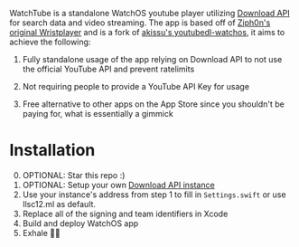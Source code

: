 WatchTube is a standalone WatchOS youtube player utilizing [Download API](https://github.com/llsc12/download-api) for search data and video streaming. The app is based off of [Ziph0n's original Wristplayer](https://github.com/Ziph0n/WristPlayer) and is a fork of [akissu's youtubedl-watchos](https://github.com/akissu/youtubedl-watchos), it aims to achieve the following:

1. Fully standalone usage of the app relying on Download API to not use the official YouTube API and prevent ratelimits

2. Not requiring people to provide a YouTube API Key for usage

3. Free alternative to other apps on the App Store since you shouldn't be paying for, what is essentially a gimmick

# Installation

0. OPTIONAL: Star this repo :)
1. OPTIONAL: Setup your own [Download API instance](https://github.com/llsc12/download-api)
2. Use your instance's address from step 1 to fill in `Settings.swift` or use llsc12.ml as default.
3. Replace all of the signing and team identifiers in Xcode
4. Build and deploy WatchOS app
5. Exhale 😮‍💨
